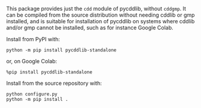 This package provides just the ``cdd`` module of pycddlib, without ``cddgmp``.
It can be compiled from the source distribution without needing cddlib or gmp installed,
and is suitable for installation of pycddlib on systems where cddlib and/or gmp
cannot be installed, such as for instance Google Colab.

Install from PyPI with:

```shell
python -m pip install pycddlib-standalone
```

or, on Google Colab:

```
%pip install pycddlib-standalone
```

Install from the source repository with:

```shell
python configure.py
python -m pip install .
```
